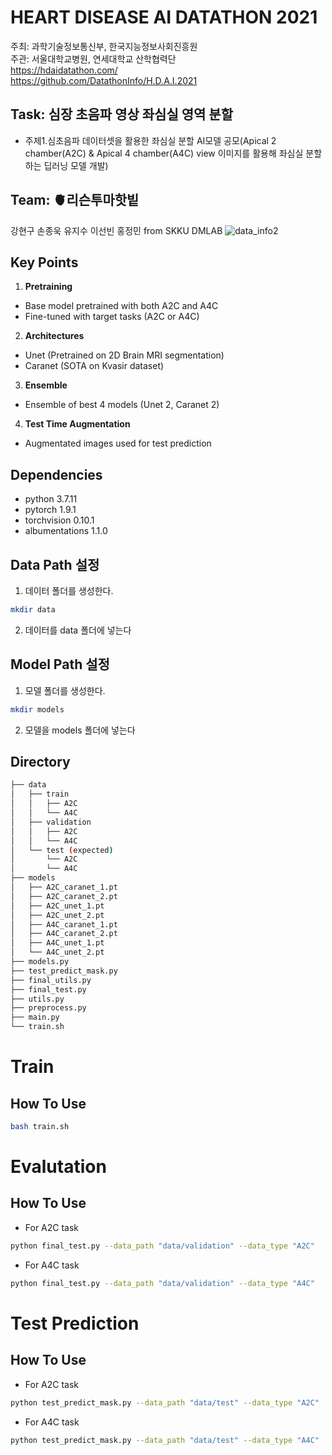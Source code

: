 # HEART DISEASE AI DATATHON 2021

주최: 과학기술정보통신부, 한국지능정보사회진흥원  
주관: 서울대학교병원, 연세대학교 산학협력단  
https://hdaidatathon.com/  
https://github.com/DatathonInfo/H.D.A.I.2021  

## Task: 심장 초음파 영상 좌심실 영역 분할
- 주제1.심초음파 데이터셋을 활용한 좌심실 분할 AI모델 공모(Apical 2 chamber(A2C) & Apical 4 chamber(A4C) view 이미지를 활용해 좌심실 분할하는 딥러닝 모델 개발)
## Team: 🫀리슨투마핫빝
강현구 손종욱 유지수 이선빈 홍정민 from SKKU DMLAB
![data_info2](https://user-images.githubusercontent.com/52904764/144977428-0281247d-8061-4a5e-be7a-af4ef6959a4b.png)



## Key Points
1. **Pretraining**
* Base model pretrained with both A2C and A4C
* Fine-tuned with target tasks (A2C or A4C)
2. **Architectures**
* Unet (Pretrained on 2D Brain MRI segmentation)
* Caranet (SOTA on Kvasir dataset)
3. **Ensemble**
* Ensemble of best 4 models (Unet 2, Caranet 2)
4. **Test Time Augmentation**
* Augmentated images used for test prediction

## Dependencies ##
* python 3.7.11
* pytorch 1.9.1
* torchvision 0.10.1
* albumentations 1.1.0

## Data Path 설정
1. 데이터 폴더를 생성한다.
```bash
mkdir data
```
2. 데이터를 data 폴더에 넣는다

## Model Path 설정
1. 모델 폴더를 생성한다.
```bash
mkdir models
```
2. 모델을 models 폴더에 넣는다

## Directory
```bash
├── data
│   ├── train
│   │   ├── A2C
│   │   └── A4C
│   ├── validation
│   │   ├── A2C
│   │   └── A4C
│   └── test (expected)
│       └── A2C
│       └── A4C
├── models
│   ├── A2C_caranet_1.pt
│   ├── A2C_caranet_2.pt
│   ├── A2C_unet_1.pt
│   ├── A2C_unet_2.pt
│   ├── A4C_caranet_1.pt
│   ├── A4C_caranet_2.pt
│   ├── A4C_unet_1.pt
│   └── A4C_unet_2.pt
├── models.py
├── test_predict_mask.py
├── final_utils.py
├── final_test.py
├── utils.py
├── preprocess.py
├── main.py
└── train.sh

``` 
# Train

## How To Use
```bash
bash train.sh
```

# Evalutation

## How To Use
- For A2C task
```bash
python final_test.py --data_path "data/validation" --data_type "A2C" 
```

- For A4C task
```bash
python final_test.py --data_path "data/validation" --data_type "A4C"
```


# Test Prediction

## How To Use
- For A2C task
```bash
python test_predict_mask.py --data_path "data/test" --data_type "A2C" 
```

- For A4C task
```bash
python test_predict_mask.py --data_path "data/test" --data_type "A4C"
```
